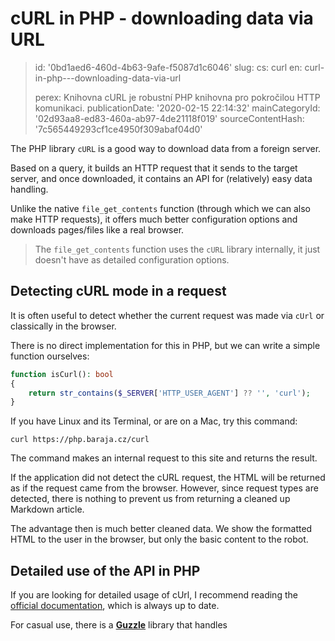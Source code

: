 cURL in PHP - downloading data via URL
======================================

> id: '0bd1aed6-460d-4b63-9afe-f5087d1c6046'
> slug:
> 	cs: curl
> 	en: curl-in-php---downloading-data-via-url
> 
> perex: Knihovna cURL je robustní PHP knihovna pro pokročilou HTTP komunikaci.
> publicationDate: '2020-02-15 22:14:32'
> mainCategoryId: '02d93aa8-ed83-460a-ab97-4de21118f019'
> sourceContentHash: '7c565449293cf1ce4950f309abaf04d0'

The PHP library `cURL` is a good way to download data from a foreign server.

Based on a query, it builds an HTTP request that it sends to the target server, and once downloaded, it contains an API for (relatively) easy data handling.

Unlike the native `file_get_contents` function (through which we can also make HTTP requests), it offers much better configuration options and downloads pages/files like a real browser.

> The `file_get_contents` function uses the `cURL` library internally, it just doesn't have as detailed configuration options.

Detecting cURL mode in a request
----------------------------

It is often useful to detect whether the current request was made via `cUrl` or classically in the browser.

There is no direct implementation for this in PHP, but we can write a simple function ourselves:

```php
function isCurl(): bool
{
    return str_contains($_SERVER['HTTP_USER_AGENT'] ?? '', 'curl');
}
```

If you have Linux and its Terminal, or are on a Mac, try this command:

```shell
curl https://php.baraja.cz/curl
```

The command makes an internal request to this site and returns the result.

If the application did not detect the cURL request, the HTML will be returned as if the request came from the browser. However, since request types are detected, there is nothing to prevent us from returning a cleaned up Markdown article.

The advantage then is much better cleaned data. We show the formatted HTML to the user in the browser, but only the basic content to the robot.

Detailed use of the API in PHP
--------------------------

If you are looking for detailed usage of cUrl, I recommend reading the <a href="https://www.php.net/manual/en/book.curl.php">official documentation</a>, which is always up to date.

For casual use, there is a <a href="https://docs.guzzlephp.org/en/stable/">**Guzzle**</a> library that handles
